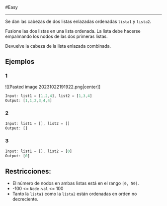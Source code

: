 #Easy 
____
Se dan las cabezas de dos listas enlazadas ordenadas `lista1` y `lista2`.  
  
Fusione las dos listas en una lista ordenada. La lista debe hacerse empalmando los nodos de las dos primeras listas.  
  
Devuelve la cabeza de la lista enlazada combinada.
## Ejemplos

### 1
![[Pasted image 20231022191922.png|center]]

```js
Input: list1 = [1,2,4], list2 = [1,3,4]
Output: [1,1,2,3,4,4]
```
### 2

```js
Input: list1 = [], list2 = []
Output: []
```
### 3

```js
Input: list1 = [], list2 = [0]
Output: [0]
```
## Restricciones:  
  
- El número de nodos en ambas listas está en el rango `[0, 50]`.  
- -100 <= `Node.val` <= 100  
- Tanto la `lista1` como la `lista2` están ordenadas en orden no decreciente.